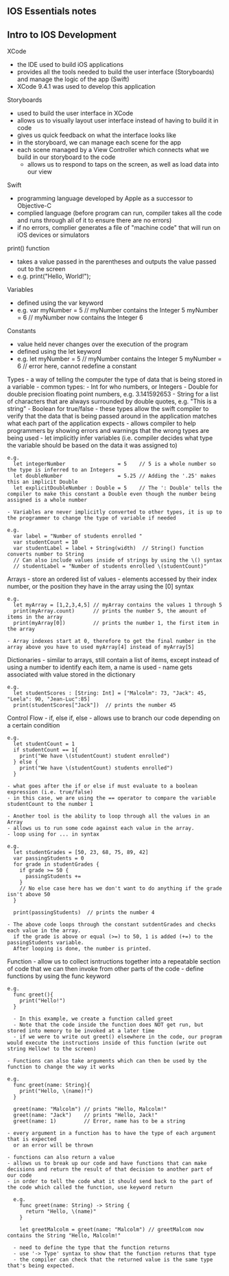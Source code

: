 ## IOS Essentials notes

## Intro to IOS Development

XCode
  - the IDE used to build iOS applications
  - provides all the tools needed to build the user interface (Storyboards) and manage the logic of the app (Swift)
  - XCode 9.4.1 was used to develop this application
  
Storyboards
  - used to build the user interface in XCode
  - allows us to visually layout user interface instead of having to build it in code
  - gives us quick feedback on what the interface looks like
  - in the storyboard, we can manage each scene for the app
  - each scene managed by a View Controller which connects what we build in our storyboard to the code
      - allows us to respond to taps on the screen, as well as load data into our view

Swift
  - programming language developed by Apple as a successor to Objective-C
  - complied language (before program can run, compiler takes all the code and runs through all of it to ensure there are no errors)
  - if no errors, complier generates a file of "machine code" that will run on iOS devices or simulators
  
  print() function
  - takes a value passed in the parentheses and outputs the value passed out to the screen
  - e.g. print("Hello, World!");
  
  Variables
  - defined using the var keyword
  - e.g. var myNumber = 5   // myNumber contains the Integer 5
         myNumber = 6       // myNumber now contains the Integer 6
  
  Constants
  - value held never changes over the execution of the program
  - defined using the let keyword
  - e.g. let myNumber = 5   // myNumber contains the Integer 5
         myNumber = 6       // error here, cannot redefine a constant
  
  Types
    - a way of telling the computer the type of data that is being stored in a variable
    - common types:
        - Int for who numbers, or Integers
        - Double for double precision floating point numbers, e.g. 3.141592653
        - String for a list of characters that are always surrounded by double quotes, e.g. "This is a string"
        - Boolean for true/false
    - these types allow the swift compiler to verify that the data that is being passed around in the application matches what each part of the application expects
    - allows compiler to help programmers by showing errors and warnings that the wrong types are being used
    - let implicitly infer variables (i.e. compiler decides what type the variable should be based on the data it was assigned to)
    
    e.g. 
      let integerNumber                 = 5    // 5 is a whole number so the type is inferred to an Integers
      let doubleNumber                  = 5.25 // Adding the '.25' makes this an implicit Double
      let explicitDoubleNumber : Double = 5    // The ': Double' tells the compiler to make this constant a Double even though the number being assigned is a whole number
      
    - Variables are never implicitly converted to other types, it is up to the programmer to change the type of variable if needed
    
    e.g. 
      var label = "Number of students enrolled "
      var studentCount = 10
      var studentLabel = label + String(width)  // String() function converts number to String
      // Can also include values inside of strings by using the \() syntax
      // studentLabel = "Number of students enrolled \(studentCount)"
  
  Arrays
    - store an ordered list of values
    - elements accessed by their index number, or the position they have in the array using the [0] syntax
    
    e.g.
      let myArray = [1,2,3,4,5] // myArray contains the values 1 through 5
      print(myArray.count)      // prints the number 5, the amount of items in the array
      print(myArray[0])         // prints the number 1, the first item in the array
      
    - Array indexes start at 0, therefore to get the final number in the array above you have to used myArray[4] instead of myArray[5]
    
  Dictionaries
    - similar to arrays, still contain a list of items, except instead of using a number to identify each item, a name is used
    - name gets associated with value stored in the dictionary
    
    e.g.
      let studentScores : [String: Int] = ["Malcolm": 73, "Jack": 45, "Leela": 90, "Jean-Luc":85]
      print(studentScores["Jack"])  // prints the number 45
      
  Control Flow
    - if, else if, else
    - allows use to branch our code depending on a certain condition
    
    e.g. 
      let studentCount = 1
      if studentCount == 1{
        print("We have \(studentCount) student enrolled")
      } else {
        print("We have \(studentCount) students enrolled")
      }
      
    - what goes after the if or else if must evaluate to a boolean expression (i.e. true/false)
    - in this case, we are using the == operator to compare the variable studentCount to the number 1
    
    - Another tool is the ability to loop through all the values in an Array
    - allows us to run some code against each value in the array. 
    - loop using for ... in syntax
    
    e.g. 
      let studentGrades = [50, 23, 68, 75, 89, 42]
      var passingStudents = 0
      for grade in studentGrades {
        if grade >= 50 {
          passingStudents += 
        }
        // No else case here has we don't want to do anything if the grade isn't above 50
      }
      
      print(passingStudents)  // prints the number 4
      
    - The above code loops through the constant sutdentGrades and checks each value in the array.
      if the grade is above or equal (>=) to 50, 1 is added (+=) to the passingStudents variable.
      After looping is done, the number is printed.
      
  Function
    - allow us to collect isntructions together into a repeatable section of code that we can then invoke from other parts of the code
    - define functions by using the func keyword
    
    e.g.
      func greet(){
        print("Hello!")
      }
      
      - In this example, we create a function called greet
      - Note that the code inside the function does NOT get run, but stored into memory to be invoked at a later time
      - if we were to write out greet() elsewhere in the code, our program would execute the instructions inside of this function (write out string Hellow! to the screen)
    
    - Functions can also take arguments which can then be used by the function to change the way it works
    
    e.g. 
      func greet(name: String){
        print("Hello, \(name)!")
      }
      
      greet(name: "Malcolm") // prints "Hello, Malcolm!"
      greet(name: "Jack")    // prints "Hello, Jack!"
      greet(name: 1)         // Error, name has to be a string
      
    - every argument in a function has to have the type of each argument that is expected 
      or an error will be thrown
      
    - functions can also return a value
    - allows us to break up our code and have functions that can make decisions and return the result of that decision to another part of our code 
    - in order to tell the code what it should send back to the part of the code which called the function, use keyword return
    
      e.g. 
        func greet(name: String) -> String {
          return "Hello, \(name)"
        }
        
        let greetMalcolm = greet(name: "Malcolm") // greetMalcom now contains the String "Hello, Malcolm!"
      
      - need to define the type that the function returns
      - use '-> Type' syntax to show that the function returns that type
      - the compiler can check that the returned value is the same type that's being expected.
  
